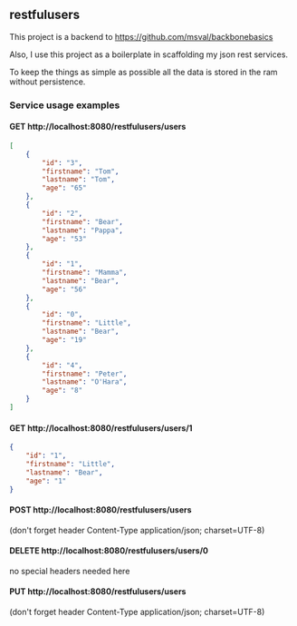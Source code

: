 ## restfulusers
This project is a backend to https://github.com/msval/backbonebasics

Also, I use this project as a boilerplate in scaffolding my json rest services.

To keep the things as simple as possible all the data is stored in the ram without persistence.

### Service usage examples

#### GET http://localhost:8080/restfulusers/users
```json
[
    {
        "id": "3",
        "firstname": "Tom",
        "lastname": "Tom",
        "age": "65"
    },
    {
        "id": "2",
        "firstname": "Bear",
        "lastname": "Pappa",
        "age": "53"
    },
    {
        "id": "1",
        "firstname": "Mamma",
        "lastname": "Bear",
        "age": "56"
    },
    {
        "id": "0",
        "firstname": "Little",
        "lastname": "Bear",
        "age": "19"
    },
    {
        "id": "4",
        "firstname": "Peter",
        "lastname": "O'Hara",
        "age": "8"
    }
]
```

#### GET http://localhost:8080/restfulusers/users/1
```json
{
    "id": "1",
    "firstname": "Little",
    "lastname": "Bear",
    "age": "1"
}
```

#### POST http://localhost:8080/restfulusers/users
(don't forget header Content-Type application/json; charset=UTF-8)
 
#### DELETE http://localhost:8080/restfulusers/users/0
no special headers needed here

#### PUT http://localhost:8080/restfulusers/users
(don't forget header Content-Type application/json; charset=UTF-8)